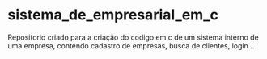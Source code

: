 # sistema_de_empresarial_em_c
Repositorio criado para a criação do codigo em c de um sistema interno de uma empresa, contendo cadastro de empresas, busca de clientes, login...
